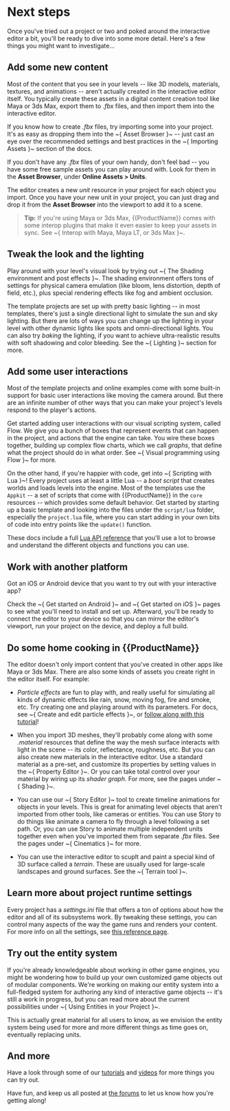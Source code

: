 # Next steps

Once you've tried out a project or two and poked around the interactive editor a bit, you'll be ready to dive into some more detail. Here's a few things you might want to investigate...

## Add some new content

Most of the content that you see in your levels -- like 3D models, materials, textures, and animations -- aren't actually created in the interactive editor itself. You typically create these assets in a digital content creation tool like Maya or 3ds Max, export them to *.fbx* files, and then import them into the interactive editor.

If you know how to create *.fbx* files, try importing some into your project. It's as easy as dropping them into the ~{ Asset Browser }~ -- just cast an eye over the recommended settings and best practices in the ~{ Importing Assets }~ section of the docs.

If you don't have any *.fbx* files of your own handy, don't feel bad -- you have some free sample assets you can play around with. Look for them in the **Asset Browser**, under **Online Assets > Units**.

The editor creates a new *unit* resource in your project for each object you import. Once you have your new unit in your project, you can just drag and drop it from the **Asset Browser** into the viewport to add it to a scene.

>	**Tip:** If you're using Maya or 3ds Max, {{ProductName}} comes with some interop plugins that make it even easier to keep your assets in sync. See ~{ Interop with Maya, Maya LT, or 3ds Max }~.

## Tweak the look and the lighting

Play around with your level's visual look by trying out ~{ The Shading environment and post effects }~. The shading environment offers tons of settings for physical camera emulation (like bloom, lens distortion, depth of field, etc.), plus special rendering effects like fog and ambient occlusion.

The template projects are set up with pretty basic lighting -- in most templates, there's just a single directional light to simulate the sun and sky lighting. But there are lots of ways you can change up the lighting in your level with other dynamic lights like spots and omni-directional lights. You can also try *baking* the lighting, if you want to achieve ultra-realistic results with soft shadowing and color bleeding. See the ~{ Lighting }~ section for more.

## Add some user interactions

Most of the template projects and online examples come with some built-in support for basic user interactions like moving the camera around. But there are an infinite number of other ways that you can make your project's levels respond to the player's actions.

Get started adding user interactions with our visual scripting system, called Flow. We give you a bunch of boxes that represent events that can happen in the project, and actions that the engine can take. You wire these boxes together, building up complex flow charts, which we call *graphs*, that define what the project should do in what order. See ~{ Visual programming using Flow }~ for more.

On the other hand, if you're happier with code, get into ~{ Scripting with Lua }~! Every project uses at least a little Lua -- a *boot script* that creates worlds and loads levels into the engine. Most of the templates use the `Appkit` -- a set of scripts that come with {{ProductName}} in the `core` resources -- which provides some default behavior. Get started by starting up a basic template and looking into the files under the `script/lua` folder, especially the `project.lua` file, where you can start adding in your own bits of code into entry points like the `update()` function.

These docs include a full [Lua API reference](../../lua_ref/index.html) that you'll use a lot to browse and understand the different objects and functions you can use.

## Work with another platform

Got an iOS or Android device that you want to try out with your interactive app?

Check the ~{ Get started on Android }~ and ~{ Get started on iOS }~ pages to see what you'll need to install and set up. Afterward, you'll be ready to connect the editor to your device so that you can mirror the editor's viewport, run your project on the device, and deploy a full build.

## Do some home cooking in {{ProductName}}

The editor doesn't only import content that you've created in other apps like Maya or 3ds Max. There are also some kinds of assets you create right in the editor itself. For example:

-	*Particle effects* are fun to play with, and really useful for simulating all kinds of dynamic effects like rain, snow, moving fog, fire and smoke, etc. Try creating one and playing around with its parameters. For docs, see ~{ Create and edit particle effects }~, or [follow along with this tutorial](http://area.autodesk.com/learning/creating-particle-effects-in-stingray)!

-	When you import 3D meshes, they'll probably come along with some *.material* resources that define the way the mesh surface interacts with light in the scene -- its color, reflectance, roughness, etc. But you can also create new materials in the interactive editor. Use a standard material as a pre-set, and customize its properties by setting values in the ~{ Property Editor }~. Or you can take total control over your material by wiring up its *shader graph*. For more, see the pages under ~{ Shading }~.

-	You can use our ~{ Story Editor }~ tool to create timeline animations for objects in your levels. This is great for animating level objects that aren't imported from other tools, like cameras or entities. You can use Story to do things like animate a camera to fly through a level following a set path. Or, you can use Story to animate multiple independent units together even when you've imported them from separate *.fbx* files. See the pages under ~{ Cinematics }~ for more.

-	You can use the interactive editor to scuplt and paint a special kind of 3D surface called a *terrain*. These are usually used for large-scale landscapes and ground surfaces. See the ~{ Terrain tool }~.

## Learn more about project runtime settings

Every project has a *settings.ini* file that offers a ton of options about how the editor and all of its subsystems work. By tweaking these settings, you can control many aspects of the way the game runs and renders your content. For more info on all the settings, see [this reference page](../reference/engine_settings.html).

## Try out the entity system

If you're already knowledgeable about working in other game engines, you might be wondering how to build up your own customized game objects out of modular components. We're working on making our entity system into a full-fledged system for authoring any kind of interactive game objects -- it's still a work in progress, but you can read more about the current possibilities under ~{ Using Entities in your Project }~.

This is actually great material for all users to know, as we envision the entity system being used for more and more different things as time goes on, eventually replacing units.

## And more

Have a look through some of our [tutorials](../../tutorial_link/tutorials_on_area.html) and [videos](https://www.youtube.com/user/autodeskgameshowtos/videos) for more things you can try out.

Have fun, and keep us all posted at [the forums](http://forums.autodesk.com/t5/stingray-forum/bd-p/800) to let us know how you're getting along!

